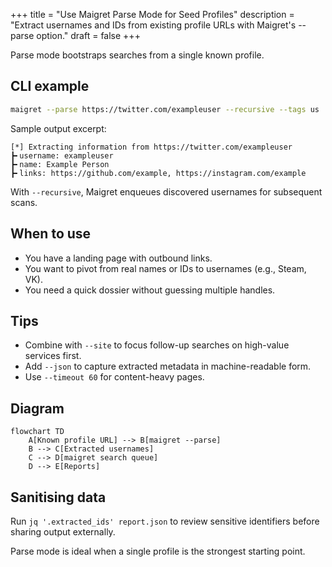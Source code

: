 +++
title = "Use Maigret Parse Mode for Seed Profiles"
description = "Extract usernames and IDs from existing profile URLs with Maigret's --parse option."
draft = false
+++

<script type="application/ld+json">
{
  "@context": "https://schema.org",
  "@type": "FAQPage",
  "mainEntity": [{
    "@type": "Question",
    "@id": "https://maigret.dev/faq/maigret-parse-workflow",
    "name": "How do I use Maigret's --parse flag to expand investigations?",
    "acceptedAnswer": {
      "@type": "Answer",
      "text": "Invoke maigret --parse <url> to scrape identifiers from the page, review extracted usernames and ids, and optionally enable --recursive to queue follow-up searches automatically."
    }
  }]
}
</script>

Parse mode bootstraps searches from a single known profile.

## CLI example

```bash
maigret --parse https://twitter.com/exampleuser --recursive --tags us
```

Sample output excerpt:

```
[*] Extracting information from https://twitter.com/exampleuser
┣╸username: exampleuser
┣╸name: Example Person
┣╸links: https://github.com/example, https://instagram.com/example
```

With `--recursive`, Maigret enqueues discovered usernames for subsequent scans.

## When to use
- You have a landing page with outbound links.
- You want to pivot from real names or IDs to usernames (e.g., Steam, VK).
- You need a quick dossier without guessing multiple handles.

## Tips
- Combine with `--site` to focus follow-up searches on high-value services first.
- Add `--json` to capture extracted metadata in machine-readable form.
- Use `--timeout 60` for content-heavy pages.

## Diagram

```mermaid
flowchart TD
    A[Known profile URL] --> B[maigret --parse]
    B --> C[Extracted usernames]
    C --> D[maigret search queue]
    D --> E[Reports]
```

## Sanitising data
Run `jq '.extracted_ids' report.json` to review sensitive identifiers before sharing output externally.

Parse mode is ideal when a single profile is the strongest starting point.

